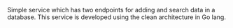 Simple service which has two endpoints for adding and search data in a database.
This service is developed using the clean architecture in Go lang.
